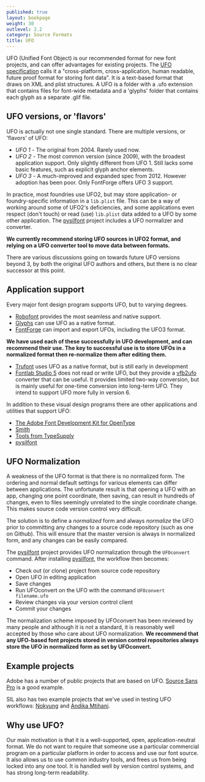 ```yaml
---
published: true
layout: bookpage
weight: 30
outlevel: 2.2
category: Source Formats
title: UFO
---
```


UFO (Unified Font Object) is our recommended format for new font projects, and can offer advantages for existing projects. The [UFO specification] calls it a "cross-platform, cross-application, human readable, future proof format for storing font data". It is a text-based format that draws on XML and plist structures. A UFO is a folder with a .ufo extension that contains files for font-wide metadata and a 'glyphs' folder that contains each glyph as a separate .glif file.

## UFO versions, or 'flavors'

UFO is actually not one single standard. There are multiple versions, or 'flavors' of UFO:

- *UFO 1* - The original from 2004. Rarely used now.
- *UFO 2* - The most common version (since 2009), with the broadest application support. Only slightly different from UFO 1. Still lacks some basic features, such as explicit glyph anchor elements.
- *UFO 3* - A much-improved and expanded spec from 2012. However adoption has been poor. Only FontForge offers UFO 3 support.

In practice, most foundries use UFO2, but may store application- or foundry-specific information in a `lib.plist` file. This can be a way of working around some of UFO2's deficiencies, and some applications even respect (don't touch) or read (use) `lib.plist` data added to a UFO by some other application. The [pysilfont] project includes a UFO normalizer and converter.

**We currently recommend storing UFO sources in UFO2 format, and relying on a UFO converter tool to move data between formats.**

There are various discussions going on towards future UFO versions beyond 3, by both the original UFO authors and others, but there is no clear successor at this point.

## Application support

Every major font design program supports UFO, but to varying degrees.

- [Robofont] provides the most seamless and native support.
- [Glyphs] can use UFO as a native format.
- [FontForge] can import and export UFOs, including the UFO3 format.

**We have used each of these successfully in UFO development, and can recommend their use. The key to successful use is to store UFOs in a normalized format then re-normalize them after editing them.**

- [Trufont] uses UFO as a native format, but is still early in development
- [Fontlab Studio 5][Fontlab] does not read or write UFO, but they provide a [vfb2ufo] converter that can be useful. It provides limited two-way conversion, but is mainly useful for one-time conversion into long-term UFO. They intend to support UFO more fully in version 6.

In addition to these visual design programs there are other applications and utilities that support UFO:

- [The Adobe Font Development Kit for OpenType][AFDKO]
- [Smith]
- [Tools from TypeSupply][TypeSupply]
- [pysilfont]

## UFO Normalization

A weakness of the UFO format is that there is no normalized form. The ordering and normal default settings for various elements can differ between applications. The unfortunate result is that opening a UFO with an app, changing one point coordinate, then saving, can result in hundreds of changes, even to files seemingly unrelated to the single coordinate change. This makes source code version control very difficult.

The solution is to define a *normalized* form and always *normalize* the UFO prior to committing any changes to a source code repository (such as one on Github). This will ensure that the master version is always in normalized form, and any changes can be easily compared.

The [pysilfont] project provides UFO normalization through the `UFOconvert` command. After installing [pysilfont], the workflow then becomes:

- Check out (or clone) project from source code repository
- Open UFO in editing application
- Save changes
- Run UFOconvert on the UFO with the command `UFOconvert filename.ufo`
- Review changes via your version control client
- Commit your changes

The normalization scheme imposed by UFOconvert has been reviewed by many people and although it is not a standard, it is reasonably well accepted by those who care about UFO normalization. **We recommend that any UFO-based font projects stored in version control repositories always store the UFO in normalized form as set by UFOconvert.**

## Example projects

Adobe has a number of public projects that are based on UFO. [Source Sans Pro] is a good example.

SIL also has two example projects that we've used in testing UFO workflows: [Nokyung] and [Andika Mtihani].

## Why use UFO?

Our main motivation is that it is a well-supported, open, application-neutral format. We do not want to require that someone use a particular commercial program on a particular platform in order to access and use our font source. It also allows us to use common industry tools, and frees us from being locked into any one tool. It is handled well by version control systems, and has strong long-term readability.


[UFO specification]: http://unifiedfontobject.org/
[pysilfont]: https://github.com/silnrsi/pysilfont
[Robofont]: http://robofont.com/
[Glyphs]: https://glyphsapp.com/
[Trufont]: https://github.com/trufont/trufont
[FontForge]: https://fontforge.github.io
[FontLab]: http://old.fontlab.com/font-editor/fontlab-studio/
[vfb2ufo]: http://blog.fontlab.com/font-utility/vfb2ufo/
[Source Sans Pro]: https://github.com/adobe-fonts/source-sans-pro
[Nokyung]: https://github.com/silnrsi/font-nokyung
[Andika Mtihani]: https://github.com/silnrsi/font-andika-mtihani
[AFDKO]: https://github.com/adobe-type-tools/afdko
[TypeSupply]: https://github.com/typesupply
[Smith]: https://github.com/silnrsi/smith
